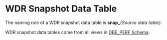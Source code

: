 # WDR Snapshot Data Table<a name="EN-US_TOPIC_0245374866"></a>

The naming rule of a WDR snapshot data table is  **snap\_**_\{Source data table\}_.

WDR snapshot data tables come from all views in  [DBE\_PERF Schema](dbe_perf-schema.md).

